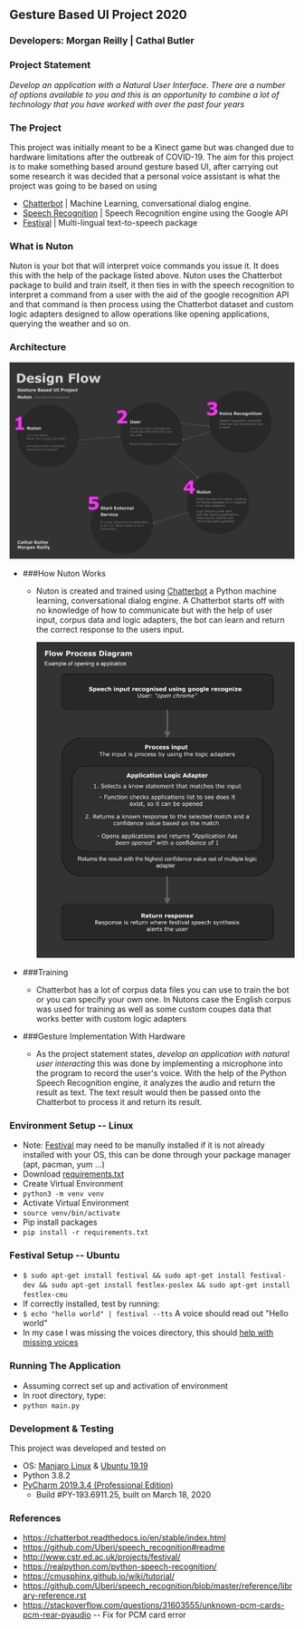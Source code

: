 ## Gesture Based UI Project  2020

### Developers: Morgan Reilly | Cathal Butler

### Project Statement
*Develop an application with a Natural User Interface. There are a number of options available to
you and this is an opportunity to combine a lot of technology that you have worked with over the
past four years*

### The Project
This project was initially meant to be a Kinect game but was changed due to hardware limitations after the outbreak of COVID-19.
The aim for this project is to make something based around gesture based UI, after carrying out some research it was decided that a
personal voice assistant is what the project was going to be based on using 
   * [Chatterbot](https://chatterbot.readthedocs.io/en/stable/) | Machine Learning, conversational dialog engine.
   * [Speech Recognition](https://pypi.org/project/SpeechRecognition/) | Speech Recognition engine using the Google API
   * [Festival](http://www.cstr.ed.ac.uk/projects/festival/) | Multi-lingual text-to-speech package
  
### What is Nuton
Nuton is your bot that will interpret voice commands you issue it. It does this with the help of the package 
listed above. Nuton uses the Chatterbot package to build and train itself, it then ties in with the speech recognition
to interpret a command from a user with the aid of the google recognition API and that command is then process using the 
Chatterbot dataset and custom logic adapters designed to allow operations like opening applications, querying the weather 
and so on.

### Architecture

![](uploads/nuton.png)

* ###How Nuton Works
    * Nuton is created and trained using [Chatterbot](https://chatterbot.readthedocs.io/en/stable/) a Python machine learning, 
    conversational dialog engine. A Chatterbot starts off with no knowledge of how to communicate but with the help
    of user input, corpus data and logic adapters, the bot can learn and return the correct response to the users input.
    
        ![](uploads/nutons_process_flow.png)
        
* ###Training
    *  Chatterbot has a lot of corpus data files you can use to train the bot or you can specify your own one. In Nutons case
    the English corpus was used for training as well as some custom coupes data that works better with custom logic adapters
  
* ###Gesture Implementation With Hardware
    *  As the project statement states, *develop an application with natural user interacting* this was done by 
    implementing a microphone into the program to record the user's voice. With the help of the Python Speech Recognition 
    engine, it analyzes the audio and return the result as text. The text result would then be passed onto the Chatterbot 
    to process it and return its result.


### Environment Setup -- Linux
* Note: [Festival](http://www.cstr.ed.ac.uk/projects/festival/) may need to be manully installed if it is not already
installed with your OS, this can be done through your package manager (apt, pacman, yum ...)
* Download [requirements.txt](/requirements.txt)
* Create Virtual Environment
* `python3 -m venv venv`
* Activate Virtual Environment
* `source venv/bin/activate`
* Pip install packages
* `pip install -r requirements.txt`

### Festival Setup -- Ubuntu
* `$ sudo apt-get install festival && sudo apt-get install festival-dev && sudo apt-get install festlex-poslex && sudo apt-get install festlex-cmu`
* If correctly installed, test by running:
* `$ echo "hello world" | festival --tts`  A voice should read out "Hello world"
* In my case I was missing the voices directory, this should [help with missing voices](https://ubuntuforums.org/showthread.php?t=677277)

### Running The Application
* Assuming correct set up and activation of environment
* In root directory, type:
* `python main.py`

### Development & Testing
This project was developed and tested on
* OS: [Manjaro Linux](https://manjaro.org/download/official/kde/) & [Ubuntu 19.19](https://ubuntu.com/)
* Python 3.8.2
* [PyCharm 2019.3.4 (Professional Edition)](https://www.jetbrains.com/pycharm/)
  - Build #PY-193.6911.25, built on March 18, 2020
  
### References
 * https://chatterbot.readthedocs.io/en/stable/index.html
 * https://github.com/Uberi/speech_recognition#readme
 * http://www.cstr.ed.ac.uk/projects/festival/
 * https://realpython.com/python-speech-recognition/
 * https://cmusphinx.github.io/wiki/tutorial/
 * https://github.com/Uberi/speech_recognition/blob/master/reference/library-reference.rst
 * https://stackoverflow.com/questions/31603555/unknown-pcm-cards-pcm-rear-pyaudio -- Fix for PCM card error
 

